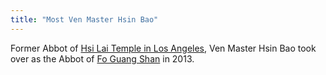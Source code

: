 ```yaml
---
title: "Most Ven Master Hsin Bao"
---
```


Former Abbot of [Hsi Lai Temple in Los Angeles](https://en.wikipedia.org/wiki/Hsi_Lai_Temple), Ven Master Hsin Bao took over as the Abbot of [Fo Guang Shan](https://en.wikipedia.org/wiki/Fo_Guang_Shan_Monastery) in 2013.
